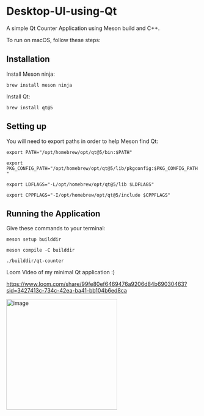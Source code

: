 # Desktop-UI-using-Qt

A simple Qt Counter Application using Meson build and C++. 

To run on macOS, follow these steps:

## Installation
Install Meson ninja:

`brew install meson ninja`

Install Qt:

`brew install qt@5`

## Setting up

You will need to export paths in order to help Meson find Qt: 

`export PATH="/opt/homebrew/opt/qt@5/bin:$PATH" `

`export PKG_CONFIG_PATH="/opt/homebrew/opt/qt@5/lib/pkgconfig:$PKG_CONFIG_PATH"`

`export LDFLAGS="-L/opt/homebrew/opt/qt@5/lib $LDFLAGS"  `

`export CPPFLAGS="-I/opt/homebrew/opt/qt@5/include $CPPFLAGS"  `


## Running the Application

Give these commands to your terminal:

`meson setup builddir`

`meson compile -C builddir`

`./builddir/qt-counter`

Loom Video of my minimal Qt application :) 

https://www.loom.com/share/99fe80ef6469476a9206d84b69030463?sid=3427413c-734c-42ea-ba41-bb104b6ed8ca

<img width="290" alt="image" src="https://github.com/user-attachments/assets/9edaaa05-199c-4517-a3f2-226454a6caa1" />

